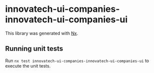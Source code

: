 # innovatech-ui-companies-innovatech-ui-companies-ui

This library was generated with [Nx](https://nx.dev).

## Running unit tests

Run `nx test innovatech-ui-companies-innovatech-ui-companies-ui` to execute the unit tests.
